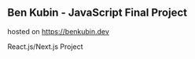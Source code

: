 Ben Kubin - JavaScript Final Project
------------------------------------
hosted on https://benkubin.dev 

React.js/Next.js Project
